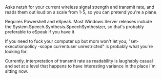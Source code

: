 Asks netsh for your current wireless signal strength and transmit rate, and reads them out loud on a scale from 1-5, so you can pretend you're a plane.

Requires Powershell and eSpeak. Most Windows Server releases include the System.Speech.Synthesis.SpeechSynthesizer, so that's probably preferable to eSpeak if you have it. 

If you need to fuck your computer up but mom won't let you, "set-executionpolicy -scope currentuser unrestricted" is probably what you're looking for.

Currently, interpretation of transmit rate as readability is laughably casual and set at a level that happens to have interesting variance in the place I'm sitting now.

